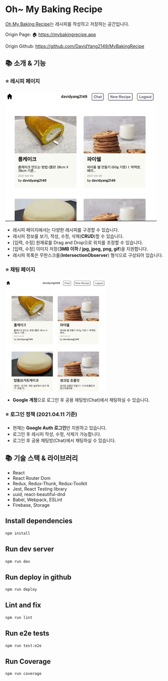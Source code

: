# Oh~ My Baking Recipe

[Oh My Baking Recipe](https://davidyang2149.github.io/project-react-2-DavidYang2149)는 레시피를 작성하고 저장하는 공간입니다.

Origin Page: 🏠 https://mybakingrecipe.app

Origin Github: https://github.com/DavidYang2149/MyBakingRecipe

## 📚 소개 & 기능

### ⭐ 레시피 페이지

![](./assets/images/intro_01_mybakingrecipe.gif)

- 레시피 페이지에서는 다양한 레시피를 구경할 수 있습니다.
- 레시피 정보를 보기, 작성, 수정, 삭제(**CRUD**)할 수 있습니다.
- [입력, 수정] 원재료를 Drag and Drop으로 위치를 조정할 수 있습니다.
- [입력, 수정] 이미지 저장(**3MB 이하 / jpg, jpeg, png, gif**)을 지원합니다. 
- 레시피 목록은 무한스크롤(**IntersectionObserver**) 형식으로 구성되어 있습니다.

### ⭐ 채팅 페이지

![](./assets/images/intro_02_mybakingrecipe.gif)

- **Google 계정**으로 로그인 후 공용 채팅방(Chat)에서 채팅하실 수 있습니다.

### ⭐ 로그인 정책 (2021.04.11 기준)
- 현재는 **Google Auth 로그인**만 지원하고 있습니다.
- 로그인 후 레시피 작성, 수정, 삭제가 가능합니다.
- 로그인 후 공용 채팅방(Chat)에서 채팅하실 수 있습니다.

## 📚 기술 스택 & 라이브러리
- React
- React Router Dom
- Redux, Redux-Thunk, Redux-Toolkit
- Jest, React Testing library
- uuid, react-beautiful-dnd
- Babel, Webpack, ESLint
- Firebase, Storage

## Install dependencies

```sh
npm install
```

## Run dev server

```sh
npm run dev
```

## Run deploy in github

```sh
npm run deploy
```

## Lint and fix

```sh
npm run lint
```

## Run e2e tests

```sh
npm run test:e2e
```

## Run Coverage

```sh
npm run coverage
```
